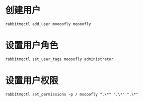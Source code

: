 




# 创建用户

```shell
rabbitmqctl add_user moooofly moooofly
```

# 设置用户角色

```shell
rabbitmqctl set_user_tags moooofly administrator
```

# 设置用户权限

```shell
rabbitmqctl set_permissions -p / moooofly ".\*" ".\*" ".\*"
```
